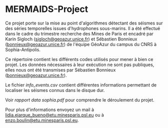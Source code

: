 # MERMAIDS-Project
Ce projet porte sur la mise au point d'algorithmes détectant des séismes sur des séries temporelles issues d'hydrophones sous-marins. 
Il a été effectué dans le cadre du trimestre recherche des Mines de Paris et encadré par Karin Sigloch (sigloch@geoazur.unice.fr) et Sébastien Bonnieux (bonnieux@geoazur.unice.fr) de l'équipe GéoAzur du campus du CNRS à Sophia-Antipolis. 

Ce répertoire contient les différents codes utilisés pour mener à bien ce projet. 
Les données nécessaires à leur exécution ne sont pas publiques, elles nous ont été transmises par Sébastien Bonnieux (bonnieux@geoazur.unice.fr).

Le fichier *info_events.csv* contient différentes informations permettant de localiser les séismes connus dans le disque dur.

Voir *rapport data sophia.pdf* pour comprendre le déroulement du projet.

Pour plus d'informations envoyez un mail à lidia.ejarque_bueno@etu.minesparis.psl.eu ou à enzo.boulin@etu.minesparis.psl.eu.
